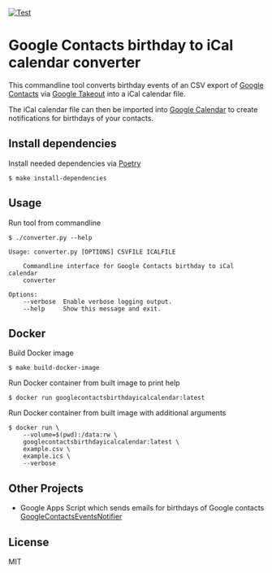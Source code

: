 [![Test](https://github.com/escalate/google-contacts-birthday-ical-calendar/actions/workflows/test.yml/badge.svg?branch=master&event=push)](https://github.com/escalate/google-contacts-birthday-ical-calendar/actions/workflows/test.yml)

# Google Contacts birthday to iCal calendar converter

This commandline tool converts birthday events of an CSV export of [Google Contacts](https://contacts.google.com/) via [Google Takeout](https://takeout.google.com/) into a iCal calendar file.

The iCal calendar file can then be imported into [Google Calendar](https://calendar.google.com/) to create notifications for birthdays of your contacts.

## Install dependencies

Install needed dependencies via [Poetry](https://python-poetry.org/)

```
$ make install-dependencies
```

## Usage

Run tool from commandline
```
$ ./converter.py --help

Usage: converter.py [OPTIONS] CSVFILE ICALFILE

    Commandline interface for Google Contacts birthday to iCal calendar
    converter

Options:
    --verbose  Enable verbose logging output.
    --help     Show this message and exit.
```

## Docker

Build Docker image
```
$ make build-docker-image
```

Run Docker container from built image to print help
```
$ docker run googlecontactsbirthdayicalcalendar:latest
```

Run Docker container from built image with additional arguments
```
$ docker run \
    --volume=$(pwd):/data:rw \
    googlecontactsbirthdayicalcalendar:latest \
    example.csv \
    example.ics \
    --verbose
```

## Other Projects

* Google Apps Script which sends emails for birthdays of Google contacts [GoogleContactsEventsNotifier](https://github.com/GioBonvi/GoogleContactsEventsNotifier)

## License

MIT
